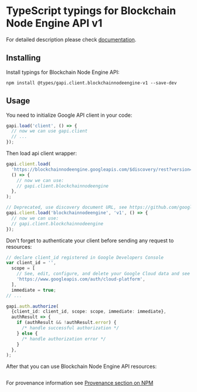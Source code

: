 # TypeScript typings for Blockchain Node Engine API v1

For detailed description please check [documentation](https://cloud.google.com/blockchain-node-engine).

## Installing

Install typings for Blockchain Node Engine API:

```
npm install @types/gapi.client.blockchainnodeengine-v1 --save-dev
```

## Usage

You need to initialize Google API client in your code:

```typescript
gapi.load('client', () => {
  // now we can use gapi.client
  // ...
});
```

Then load api client wrapper:

```typescript
gapi.client.load(
  'https://blockchainnodeengine.googleapis.com/$discovery/rest?version=v1',
  () => {
    // now we can use:
    // gapi.client.blockchainnodeengine
  },
);
```

```typescript
// Deprecated, use discovery document URL, see https://github.com/google/google-api-javascript-client/blob/master/docs/reference.md#----gapiclientloadname----version----callback--
gapi.client.load('blockchainnodeengine', 'v1', () => {
  // now we can use:
  // gapi.client.blockchainnodeengine
});
```

Don't forget to authenticate your client before sending any request to resources:

```typescript
// declare client_id registered in Google Developers Console
var client_id = '',
  scope = [
    // See, edit, configure, and delete your Google Cloud data and see the email address for your Google Account.
    'https://www.googleapis.com/auth/cloud-platform',
  ],
  immediate = true;
// ...

gapi.auth.authorize(
  {client_id: client_id, scope: scope, immediate: immediate},
  authResult => {
    if (authResult && !authResult.error) {
      /* handle successful authorization */
    } else {
      /* handle authorization error */
    }
  },
);
```

After that you can use Blockchain Node Engine API resources: <!-- TODO: make this work for multiple namespaces -->

```typescript

```

For provenance information see [Provenance section on NPM](https://www.npmjs.com/package/@maxim_mazurok/gapi.client.blockchainnodeengine-v1#Provenance:~:text=none-,Provenance,-Built%20and%20signed)
